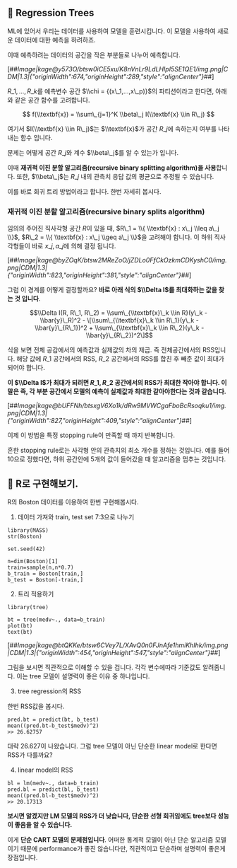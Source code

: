 ## 📌 Regression Trees

ML에 있어서 우리는 데이터를 사용하여 모델을 훈련시킵니다. 이 모델을 사용하여 새로운 데이터에 대한 예측을 하려하죠.  
  

이때 예측하려는 데이터의 공간을 작은 부분들로 나누어 예측합니다.

[##_Image|kage@y573O/btsw0iCE5xu/K8nVnLr9LdLHIpI5SE1QE1/img.png|CDM|1.3|{"originWidth":674,"originHeight":289,"style":"alignCenter"}_##]

${R\_1, ..., R\_k}$를 예측변수 공간 $\\chi = {(x\_1,...,x\_p)}$의 파티션이라고 한다면, 아래와 같은 공간 함수를 고려합니다.

$$  
f(\\textbf{x}) = \\sum\_{j=1}^K \\beta\_j I(\\textbf{x} \\in R\_j)  
$$

여기서 $I(\\textbf{x} \\in R\_j)$는 $\\textbf{x}$가 공간 $R\_j$에 속하는지 여부를 나타내는 함수 입니다.

문제는 어떻게 공간 $R\_j$와 계수 $\\beta\_j$를 알 수 있는가 입니다.

이때 **재귀적 이진 분할 알고리즘(recursive binary splitting algorithm)을 사용**합니다. 또한, $\\beta\_j$는 $R\_j$ 내의 관측치 응답 값의 평균으로 추정될 수 있습니다.

이를 바로 회귀 트리 방법이라고 합니다. 한번 자세히 봅시다.  
  

### 재귀적 이진 분할 알고리즘(recursive binary splits algorithm)

임의의 주어진 직사각형 공간 $R$이 있을 때, $R\_1 = \\{ \\textbf{x} : x\_j \\leq a\_j \\}$, $R\_2 = \\{ \\textbf{x} : x\_j \\geq a\_j \\}$을 고려해야 합니다. 이 하위 직사각형들이 바로 $x\_j, a\_j$에 의해 결정 됩니다.  
  

[##_Image|kage@byZOqK/btsw2MReZoO/jZDLo0FfCkOzkmCDKyshC0/img.png|CDM|1.3|{"originWidth":823,"originHeight":381,"style":"alignCenter"}_##]

그럼 이 경계를 어떻게 결정할까요? **바로 아래 식의 $\\Delta I$를 최대화하는 값을 찾는 것 입니다**.

$$\\Delta I(R, R\_1, R\_2) = \\sum\_{\\textbf{x}\_k \\in R}(y\_k - \\bar{y}\_R)^2 - \[\\sum\_{\\textbf{x}\_k \\in R\_1}(y\_k - \\bar{y}\_{R\_1})^2 + \\sum\_{\\textbf{x}\_k \\in R\_2}(y\_k - \\bar{y}\_{R\_2})^2\]$$

식을 보면 전체 공감에서의 예측값과 실제값의 차의 제곱. 즉 전체공간에서의 RSS입니다. 해당 값에 $R\_1$ 공간에서의 RSS, $R\_2$ 공간에서의 RSS를 합친 후 빼준 값이 최대가 되어야 합니다.

**이 $\\Delta I$가 최대가 되려면 $R\_1, R\_2$ 공간에서의 RSS가 최대한 작아야 합니다. 이 말은 즉, 각 부분 공간에서 모델의 예측이 실제값과 최대한 같아야한다는 것과 같습니다.**

[##_Image|kage@bUFFNh/btsxgV6Xo1k/dRw9MVWCgaFboBcRsoqku1/img.png|CDM|1.3|{"originWidth":827,"originHeight":409,"style":"alignCenter"}_##]

이제 이 방법을 특정 stopping rule이 만족할 때 까지 반복합니다.

흔한 stopping rule로는 사각형 안의 관측치의 최소 개수를 정하는 것입니다. 예를 들어 10으로 정했다면, 하위 공간안에 5개의 값이 들어갔을 때 알고리즘을 멈추는 것입니다.

## 📌 R로 구현해보기.

R의 Boston 데이터를 이용하여 한번 구현해봅시다.

1.  데이터 가져와 train, test set 7:3으로 나누기

```
library(MASS)
str(Boston)

set.seed(42)

n=dim(Boston)[1]  
train=sample(n,n*0.7)  
b_train = Boston[train,]  
b_test = Boston[-train,]
```

2.  트리 적용하기

```
library(tree)

bt = tree(medv~., data=b_train)  
plot(bt)  
text(bt)
```

[##_Image|kage@btQKKe/btsw6CVey7L/XAvQ0n0FJnAfe1hmiKhIhk/img.png|CDM|1.3|{"originWidth":454,"originHeight":547,"style":"alignCenter"}_##]

그림을 보시면 직관적으로 이해할 수 있을 겁니다. 각각 변수에따라 기준값도 알려줍니다. 이는 tree 모델이 설명력이 좋은 이유 중 하나입니다.

3.  tree regression의 RSS

한번 RSS값을 봅시다.

```
pred.bt = predict(bt, b_test)
mean((pred.bt-b_test$medv)^2)
>> 26.62757
```

대략 26.627이 나왔습니다. 그럼 tree 모델이 아닌 단순한 linear model로 한다면 RSS가 다를까요?

4.  linear model의 RSS

```
bl = lm(medv~., data=b_train)
pred.bl = predict(bl, b_test)
mean((pred.bl-b_test$medv)^2)
>> 20.17313
```

**보시면 알겠지만 LM 모델의 RSS가 더 낮습니다, 단순한 선형 회귀임에도 tree보다 성능이 좋음을 알 수 있습니다.**

이게 **단순 CART 모델의 문제점입니다**. 어떠한 통계적 모델이 아닌 단순 알고리즘 모델이기 때문에 performance가 좋진 않습니다만, 직관적이고 단순하며 설명력이 좋은게 장점입니다.
